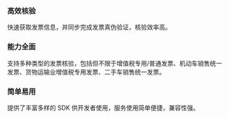 ### 高效核验
快速获取发票信息，并同步完成发票真伪验证，核验效率高。

### 能力全面
支持多种类型的发票核验，包括但不限于增值税专用/普通发票、机动车销售统一发票、货物运输业增值税专用发票、二手车销售统一发票。

### 简单易用
提供了丰富多样的 SDK 供开发者使用，服务使用简单便捷，兼容性强。

